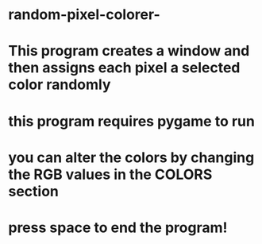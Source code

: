 # random-pixel-colorer-
# This program creates a window and then assigns each pixel a selected color randomly
# this program requires pygame to run
# you can alter the colors by changing the RGB values in the COLORS section
# press space to end the program!

